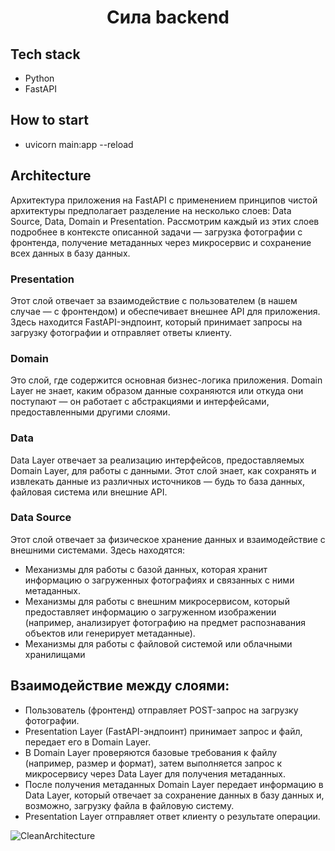 <h1 align="center">Сила backend</h1>

## Tech stack
- Python
- FastAPI

## How to start
- uvicorn main:app --reload


## Architecture
Архитектура приложения на FastAPI с применением принципов чистой архитектуры предполагает разделение на несколько слоев: Data Source, Data, Domain и Presentation. Рассмотрим каждый из этих слоев подробнее в контексте описанной задачи — загрузка фотографии с фронтенда, получение метаданных через микросервис и сохранение всех данных в базу данных.
### Presentation
Этот слой отвечает за взаимодействие с пользователем (в нашем случае — с фронтендом) и обеспечивает внешнее API для приложения. Здесь находится FastAPI-эндпоинт, который принимает запросы на загрузку фотографии и отправляет ответы клиенту.
### Domain
Это слой, где содержится основная бизнес-логика приложения. Domain Layer не знает, каким образом данные сохраняются или откуда они поступают — он работает с абстракциями и интерфейсами, предоставленными другими слоями.
### Data
Data Layer отвечает за реализацию интерфейсов, предоставляемых Domain Layer, для работы с данными. Этот слой знает, как сохранять и извлекать данные из различных источников — будь то база данных, файловая система или внешние API.
### Data Source
Этот слой отвечает за физическое хранение данных и взаимодействие с внешними системами. Здесь находятся:
- Механизмы для работы с базой данных, которая хранит информацию о загруженных фотографиях и связанных с ними метаданных.
- Механизмы для работы с внешним микросервисом, который предоставляет информацию о загруженном изображении (например, анализирует фотографию на предмет распознавания объектов или генерирует метаданные).
- Механизмы для работы с файловой системой или облачными хранилищами

## Взаимодействие между слоями:
- Пользователь (фронтенд) отправляет POST-запрос на загрузку фотографии.
- Presentation Layer (FastAPI-эндпоинт) принимает запрос и файл, передает его в Domain Layer.
- В Domain Layer проверяются базовые требования к файлу (например, размер и формат), затем выполняется запрос к микросервису через Data Layer для получения метаданных.
- После получения метаданных Domain Layer передает информацию в Data Layer, который отвечает за сохранение данных в базу данных и, возможно, загрузку файла в файловую систему.
- Presentation Layer отправляет ответ клиенту о результате операции.

![CleanArchitecture](https://github.com/user-attachments/assets/18f877bc-d715-4b2f-b726-7bd932d3334a)
